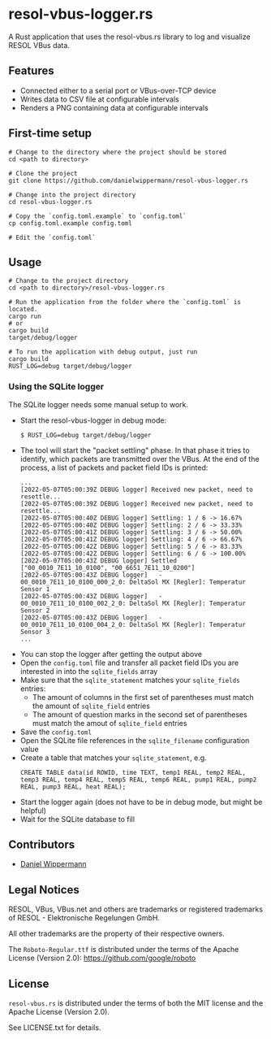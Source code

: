 # resol-vbus-logger.rs

A Rust application that uses the resol-vbus.rs library to log and
visualize RESOL VBus data.


## Features

- Connected either to a serial port or VBus-over-TCP device
- Writes data to CSV file at configurable intervals
- Renders a PNG containing data at configurable intervals


## First-time setup

```
# Change to the directory where the project should be stored
cd <path to directory>

# Clone the project
git clone https://github.com/danielwippermann/resol-vbus-logger.rs

# Change into the project directory
cd resol-vbus-logger.rs

# Copy the `config.toml.example` to `config.toml`
cp config.toml.example config.toml

# Edit the `config.toml`
```


## Usage

```
# Change to the project directory
cd <path to directory>/resol-vbus-logger.rs

# Run the application from the folder where the `config.toml` is located.
cargo run
# or
cargo build
target/debug/logger

# To run the application with debug output, just run
cargo build
RUST_LOG=debug target/debug/logger
```


### Using the SQLite logger

The SQLite logger needs some manual setup to work.

- Start the resol-vbus-logger in debug mode:
    ```
    $ RUST_LOG=debug target/debug/logger
    ```
- The tool will start the "packet settling" phase. In that phase it tries to identify, which packets are transmitted over the VBus. At the end of the process, a list of packets and packet field IDs is printed:
    ```
    ...
    [2022-05-07T05:00:39Z DEBUG logger] Received new packet, need to resettle...
    [2022-05-07T05:00:39Z DEBUG logger] Received new packet, need to resettle...
    [2022-05-07T05:00:40Z DEBUG logger] Settling: 1 / 6 -> 16.67%
    [2022-05-07T05:00:40Z DEBUG logger] Settling: 2 / 6 -> 33.33%
    [2022-05-07T05:00:41Z DEBUG logger] Settling: 3 / 6 -> 50.00%
    [2022-05-07T05:00:41Z DEBUG logger] Settling: 4 / 6 -> 66.67%
    [2022-05-07T05:00:42Z DEBUG logger] Settling: 5 / 6 -> 83.33%
    [2022-05-07T05:00:42Z DEBUG logger] Settling: 6 / 6 -> 100.00%
    [2022-05-07T05:00:43Z DEBUG logger] Settled ["00_0010_7E11_10_0100", "00_6651_7E11_10_0200"]
    [2022-05-07T05:00:43Z DEBUG logger]   - 00_0010_7E11_10_0100_000_2_0: DeltaSol MX [Regler]: Temperatur Sensor 1
    [2022-05-07T05:00:43Z DEBUG logger]   - 00_0010_7E11_10_0100_002_2_0: DeltaSol MX [Regler]: Temperatur Sensor 2
    [2022-05-07T05:00:43Z DEBUG logger]   - 00_0010_7E11_10_0100_004_2_0: DeltaSol MX [Regler]: Temperatur Sensor 3
    ...
    ```
- You can stop the logger after getting the output above
- Open the `config.toml` file and transfer all packet field IDs you are interested in into the `sqlite_fields` array
- Make sure that the `sqlite_statement` matches your `sqlite_fields` entries:
    - The amount of columns in the first set of parentheses must match the amount of `sqlite_field` entries
    - The amount of question marks in the second set of parentheses must match the amout of `sqlite_field` entries
- Save the `config.toml`
- Open the SQLite file references in the `sqlite_filename` configuration value
- Create a table that matches your `sqlite_statement`, e.g.
    ```
    CREATE TABLE data(id ROWID, time TEXT, temp1 REAL, temp2 REAL, temp3 REAL, temp4 REAL, temp5 REAL, temp6 REAL, pump1 REAL, pump2 REAL, pump3 REAL, heat REAL);
    ```
- Start the logger again (does not have to be in debug mode, but might be helpful)
- Wait for the SQLite database to fill


## Contributors

- [Daniel Wippermann](https://github.com/danielwippermann)


## Legal Notices

RESOL, VBus, VBus.net and others are trademarks or registered trademarks of RESOL - Elektronische Regelungen GmbH.

All other trademarks are the property of their respective owners.

The `Roboto-Regular.ttf` is distributed under the terms of the Apache License (Version 2.0): https://github.com/google/roboto


## License

`resol-vbus.rs` is distributed under the terms of both the MIT license and the
Apache License (Version 2.0).

See LICENSE.txt for details.
